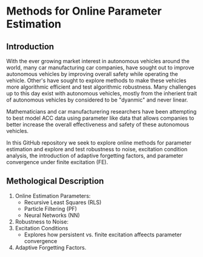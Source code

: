 # Methods for Online Parameter Estimation

## Introduction
With the ever growing market interest in autonomous vehicles around the world, many car manufacturing car companies, have sought out to improve autonomous vehicles by improving overall 
safety while operating the vehicle. Other's have sought to explore methods to make these vehicles more algorithmic efficient and test algorithmic robustness. Many challenges up to this day exist with autonomous 
vehicles, mostly from the inherient trait of autonomous vehicles by considered to be "dyanmic" and never linear. 

Mathematicians and car manufacturering researchers have been attempting to best model ACC data using parameter like data that allows companies to better increase the overall effectiveness and safety of these autonomous vehicles.

In this GitHub repository we seek to explore online methods for parameter estimation and explore and test robustness to noise, excitation condition analysis, the introduction of adaptive forgetting factors, and parameter convergence under finite excitation (FE). 

## Methological Description
1. Online Estimation Parameters:
   - Recursive Least Squares (RLS)
   - Particle Filtering (PF)
   - Neural Networks (NN)
2. Robustness to Noise:
3. Excitation Conditions
   - Explores how persistent vs. finite excitation affeects parameter convergence
4. Adaptive Forgetting Factors.
